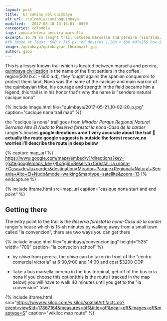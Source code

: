 ```yaml
---
layout: post
title:  El camino del quimbaya
alt_url: /colombia/caminoquimbaya
modified:   2017-06-18 13:16:01 -0500
categories: colombia 
tags: zonacafetera pereira marsella
excerpt: 16.79 km lenght trail between marsella and pereira risaralda, this trail lead to a wonderfull view of pereira
#fb image at least  600 × 315 px  hd devices 1.200 × 630 487x255 how i see it
image: /quimbaya/quimbayian_thumbnail.jpg
author: gabo
---
```


This is a lesser known trail which is located between marsella and pereira, [quimbaya civilization][quimbaya-wikipedia] 
is the name of the first settlers in the coffee region(500 b.c. - 600 a.d), they fought agains the spanian conquerors to 
protect them land, Nona was the name of the cacique and main warrior of the quimbayian tribe, his courage and strength in 
the field became him a legend, this trail is in his honor that's why the name is "sendero natural cacique nona"

{% include image.html 
   file="quimbaya/2017-05-21_10-02-20_o.jpg" 
   caption="cacique nona trail map"
%} 

the "cacique la nona" trail goes from *Mirador Parque Regional Natural Serrania Alto El Nudo* to
*Reserva forestal la nona-Casa de la carder* ranger's houses 
**google directions aren't very accurate about the trail 🙁 actually the route google suggests is outside the forest reserve,no worries i'll describe the route in deep below**
  
{% capture map_url %}
https://www.google.com/maps/embed/v1/directions?key={{site.googlemaps_key}}&origin=Reserva+forestal+la+nona-+Casa+de+la+carder&destination=Mirador+Parque+Regional+Natural+Serrania+Alto+El+Nudo&mode=walking&maptype=satellite&zoom=13
{% endcapture %}

{% include iframe.html
    src=map_url
    caption="casique nona start and end point"
%}

## Getting there 
The entry point to the trail is the *Reserva forestal la nona-Casa de la carder* ranger's house which is 15-sh minutes by walking
away from a small town called "la convencion", there are two ways you can get there 

{% include image.html 
    file="quimbaya/convencion.jpg"
    height="525" 
    width="700"
    caption="la convecion school"
%} 

* by *chiva* from pereira, the *chiva* can be taken in front of the "centro comercial victoria" at 6:00,9:00 and 14:00 and cost $3200 COP 

* Take a bus marsella-pereira in the bus terminal, get off of the bus in la nona 
if you choose this option(this is the route i tracked in the map below) you will have to walk 40 minutes until you get to the "la convension" town 

{% include iframe.html
    src="https://www.wikiloc.com/wikiloc/spatialArtifacts.do?event=view&id=17867164&measures=off&title=off&near=off&images=off&maptype=S"
    caption="wikiloc map route"
%}



[quimbaya-wikipedia]: https://en.wikipedia.org/wiki/Quimbaya_civilization


